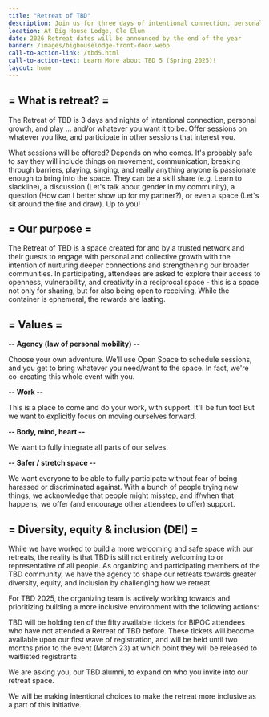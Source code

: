 ```yaml
---
title: "Retreat of TBD"
description: Join us for three days of intentional connection, personal growth, and play
location: At Big House Lodge, Cle Elum
date: 2026 Retreat dates will be announced by the end of the year
banner: /images/bighouselodge-front-door.webp
call-to-action-link: /tbd5.html
call-to-action-text: Learn More about TBD 5 (Spring 2025)!
layout: home
---
```


## = What is retreat? =

The Retreat of TBD is 3 days and nights of intentional connection, personal growth, and play ... and/or whatever you want it to be. Offer sessions on whatever you like, and participate in other sessions that interest you.

What sessions will be offered? Depends on who comes. It's probably safe to say they will include things on movement, communication, breaking through barriers, playing, singing, and really anything anyone is passionate enough to bring into the space. They can be a skill share (e.g. Learn to slackline), a discussion (Let's talk about gender in my community), a question (How can I better show up for my partner?), or even a space (Let's sit around the fire and draw). Up to you!


## = Our purpose =

The Retreat of TBD is a space created for and by a trusted network and their guests to engage with personal and collective growth with the intention of nurturing deeper connections and strengthening our broader communities. In participating, attendees are asked to explore their access to openness, vulnerability, and creativity in a reciprocal space - this is a space not only for sharing, but for also being open to receiving. While the container is ephemeral, the rewards are lasting.

## = Values =

**-- Agency (law of personal mobility) --**

Choose your own adventure. We'll use Open Space to schedule sessions, and you get to bring whatever you need/want to the space. In fact, we're co-creating this whole event with you.

**-- Work --**

This is a place to come and do your work, with support. It'll be fun too! But we want to explicitly focus on moving ourselves forward.

**-- Body, mind, heart --**

We want to fully integrate all parts of our selves.

**-- Safer / stretch space --**

We want everyone to be able to fully participate without fear of being harassed or discriminated against. With a bunch of people trying new things, we acknowledge that people might misstep, and if/when that happens, we offer (and encourage other attendees to offer) support.

<!-- https://saferspacesnyc.wordpress.com/ -->

## = Diversity, equity & inclusion (DEI) =

While we have worked to build a more welcoming and safe space with our retreats, the reality is that TBD is still not entirely welcoming to or representative of all people. As organizing and participating members of the TBD community, we have the agency to shape our retreats towards greater diversity, equity, and inclusion by challenging how we retreat. 

For TBD 2025, the organizing team is actively working towards and prioritizing building a more inclusive environment with the following actions:

TBD will be holding ten of the fifty available tickets for BIPOC attendees who have not attended a Retreat of TBD before. These tickets will become available upon our first wave of registration, and will be held until two months prior to the event (March 23) at which point they will be released to waitlisted registrants. 

We are asking you, our TBD alumni, to expand on who you invite into our retreat space. 

We will be making intentional choices to make the retreat more inclusive as a part of this initiative.

